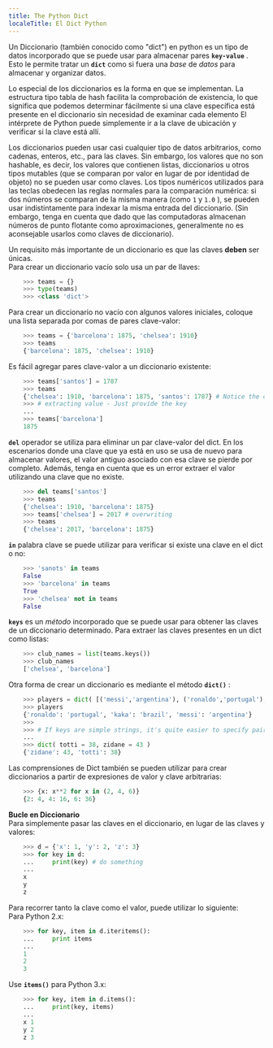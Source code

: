 ```yaml
---
title: The Python Dict
localeTitle: El Dict Python
---
```

Un Diccionario (también conocido como "dict") en python es un tipo de datos incorporado que se puede usar para almacenar pares **`key-value`** . Esto le permite tratar un **`dict`** como si fuera una _base_ de _datos_ para almacenar y organizar datos.

Lo especial de los diccionarios es la forma en que se implementan. La estructura tipo tabla de hash facilita la comprobación de existencia, lo que significa que podemos determinar fácilmente si una clave específica está presente en el diccionario sin necesidad de examinar cada elemento El intérprete de Python puede simplemente ir a la clave de ubicación y verificar si la clave está allí.

Los diccionarios pueden usar casi cualquier tipo de datos arbitrarios, como cadenas, enteros, etc., para las claves. Sin embargo, los valores que no son hashable, es decir, los valores que contienen listas, diccionarios u otros tipos mutables (que se comparan por valor en lugar de por identidad de objeto) no se pueden usar como claves. Los tipos numéricos utilizados para las teclas obedecen las reglas normales para la comparación numérica: si dos números se comparan de la misma manera (como `1` y `1.0` ), se pueden usar indistintamente para indexar la misma entrada del diccionario. (Sin embargo, tenga en cuenta que dado que las computadoras almacenan números de punto flotante como aproximaciones, generalmente no es aconsejable usarlos como claves de diccionario).

Un requisito más importante de un diccionario es que las claves **deben** ser únicas.  
Para crear un diccionario vacío solo usa un par de llaves:

```python
    >>> teams = {} 
    >>> type(teams) 
    >>> <class 'dict'> 
```

  
Para crear un diccionario no vacío con algunos valores iniciales, coloque una lista separada por comas de pares clave-valor:

```python
    >>> teams = {'barcelona': 1875, 'chelsea': 1910} 
    >>> teams 
    {'barcelona': 1875, 'chelsea': 1910} 
```

Es fácil agregar pares clave-valor a un diccionario existente:

```python
    >>> teams['santos'] = 1787 
    >>> teams 
    {'chelsea': 1910, 'barcelona': 1875, 'santos': 1787} # Notice the order - Dictionaries are unordered ! 
    >>> # extracting value - Just provide the key 
    ... 
    >>> teams['barcelona'] 
    1875 
```

  
**`del`** operador se utiliza para eliminar un par clave-valor del dict. En los escenarios donde una clave que ya está en uso se usa de nuevo para almacenar valores, el valor antiguo asociado con esa clave se pierde por completo. Además, tenga en cuenta que es un error extraer el valor utilizando una clave que no existe.

```python
    >>> del teams['santos'] 
    >>> teams 
    {'chelsea': 1910, 'barcelona': 1875} 
    >>> teams['chelsea'] = 2017 # overwriting 
    >>> teams 
    {'chelsea': 2017, 'barcelona': 1875} 
```

  
**`in`** palabra clave se puede utilizar para verificar si existe una clave en el dict o no:

```python
    >>> 'sanots' in teams 
    False 
    >>> 'barcelona' in teams 
    True 
    >>> 'chelsea' not in teams 
    False 
```

  
**`keys`** es un _método_ incorporado que se puede usar para obtener las claves de un diccionario determinado. Para extraer las claves presentes en un dict como listas:

```python
    >>> club_names = list(teams.keys()) 
    >>> club_names 
    ['chelsea', 'barcelona'] 
```

  
Otra forma de crear un diccionario es mediante el método **`dict()`** :

```python
    >>> players = dict( [('messi','argentina'), ('ronaldo','portugal'), ('kaka','brazil')] ) # sequence of key-value pair is passed 
    >>> players 
    {'ronaldo': 'portugal', 'kaka': 'brazil', 'messi': 'argentina'} 
    >>> 
    >>> # If keys are simple strings, it's quite easier to specify pairs using keyword arguments 
    ... 
    >>> dict( totti = 38, zidane = 43 ) 
    {'zidane': 43, 'totti': 38} 
```

Las comprensiones de Dict también se pueden utilizar para crear diccionarios a partir de expresiones de valor y clave arbitrarias:

```python
    >>> {x: x**2 for x in (2, 4, 6)} 
    {2: 4, 4: 16, 6: 36} 
```

**Bucle en Diccionario**  
Para simplemente pasar las claves en el diccionario, en lugar de las claves y valores:

```python
    >>> d = {'x': 1, 'y': 2, 'z': 3} 
    >>> for key in d: 
    ...     print(key) # do something 
    ... 
    x 
    y 
    z 
```

Para recorrer tanto la clave como el valor, puede utilizar lo siguiente:  
Para Python 2.x:

```python
    >>> for key, item in d.iteritems(): 
    ...     print items 
    ... 
    1 
    2 
    3 
```

Use **`items()`** para Python 3.x:

```python
    >>> for key, item in d.items(): 
    ...     print(key, items) 
    ... 
    x 1 
    y 2 
    z 3 

```